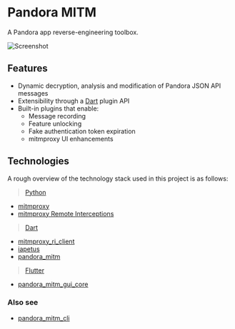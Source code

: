 # Pandora MITM

A Pandora app reverse-engineering toolbox.

![Screenshot](https://user-images.githubusercontent.com/20849728/174468680-acf986d1-7faa-44f0-96c9-3cc33e412af6.png)

## Features
- Dynamic decryption, analysis and modification of Pandora JSON API messages
- Extensibility through a [Dart](https://dart.dev) plugin API
- Built-in plugins that enable:
  - Message recording
  - Feature unlocking
  - Fake authentication token expiration
  - mitmproxy UI enhancements

## Technologies
A rough overview of the technology stack used in this project is as follows:
> [Python](https://python.org)
- [mitmproxy](https://mitmproxy.org)
- [mitmproxy Remote Interceptions](https://github.com/hacker1024/mitmproxy_remote_interceptions)
> [Dart](https://dart.dev)
- [mitmproxy_ri_client](https://github.com/hacker1024/mitmproxy_ri_client.dart)
- [iapetus](https://github.com/EpimetheusMusicPlayer/Iapetus)
- [pandora_mitm](../pandora_mitm)
> [Flutter](https://flutter.dev)
- [pandora_mitm_gui_core](../pandora_mitm_gui_core)

### Also see
- [pandora_mitm_cli](../pandora_mitm_cli)
